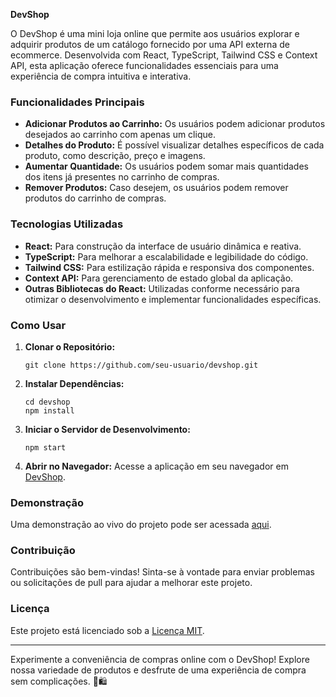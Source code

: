 **DevShop**

O DevShop é uma mini loja online que permite aos usuários explorar e adquirir produtos de um catálogo fornecido por uma API externa de ecommerce. Desenvolvida com React, TypeScript, Tailwind CSS e Context API, esta aplicação oferece funcionalidades essenciais para uma experiência de compra intuitiva e interativa.

### Funcionalidades Principais

- **Adicionar Produtos ao Carrinho:** Os usuários podem adicionar produtos desejados ao carrinho com apenas um clique.
- **Detalhes do Produto:** É possível visualizar detalhes específicos de cada produto, como descrição, preço e imagens.
- **Aumentar Quantidade:** Os usuários podem somar mais quantidades dos itens já presentes no carrinho de compras.
- **Remover Produtos:** Caso desejem, os usuários podem remover produtos do carrinho de compras.

### Tecnologias Utilizadas

- **React:** Para construção da interface de usuário dinâmica e reativa.
- **TypeScript:** Para melhorar a escalabilidade e legibilidade do código.
- **Tailwind CSS:** Para estilização rápida e responsiva dos componentes.
- **Context API:** Para gerenciamento de estado global da aplicação.
- **Outras Bibliotecas do React:** Utilizadas conforme necessário para otimizar o desenvolvimento e implementar funcionalidades específicas.

### Como Usar

1. **Clonar o Repositório:**
   ```
   git clone https://github.com/seu-usuario/devshop.git
   ```

2. **Instalar Dependências:**
   ```
   cd devshop
   npm install
   ```

3. **Iniciar o Servidor de Desenvolvimento:**
   ```
   npm start
   ```

4. **Abrir no Navegador:**
   Acesse a aplicação em seu navegador em [DevShop](https://devshop-seven.vercel.app).

### Demonstração

Uma demonstração ao vivo do projeto pode ser acessada [aqui](URL_DE_DEPLOY).

### Contribuição

Contribuições são bem-vindas! Sinta-se à vontade para enviar problemas ou solicitações de pull para ajudar a melhorar este projeto.

### Licença

Este projeto está licenciado sob a [Licença MIT](LICENSE).

---

Experimente a conveniência de compras online com o DevShop! Explore nossa variedade de produtos e desfrute de uma experiência de compra sem complicações. 🛒🛍️
